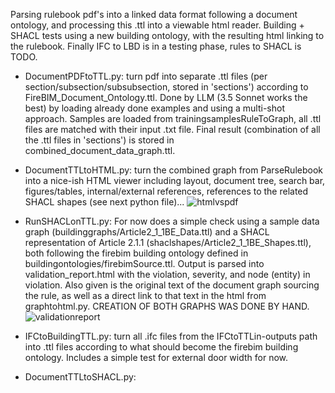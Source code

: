 Parsing rulebook pdf's into a linked data format following a document ontology, and processing this .ttl into a viewable html reader. Building + SHACL tests using a new building ontology, with the resulting html linking to the rulebook. Finally IFC to LBD is in a testing phase, rules to SHACL is TODO.

- DocumentPDFtoTTL.py: turn pdf into separate .ttl files (per section/subsection/subsubsection, stored in 'sections') according to FireBIM_Document_Ontology.ttl.
Done by LLM (3.5 Sonnet works the best) by loading already done examples and using a multi-shot approach. Samples are loaded from trainingsamplesRuleToGraph, all .ttl files are matched with their input .txt file.
Final result (combination of all the .ttl files in 'sections') is stored in combined_document_data_graph.ttl.

- DocumentTTLtoHTML.py: turn the combined graph from ParseRulebook into a nice-ish HTML viewer including layout, document tree, search bar, figures/tables, internal/external references, references to the related SHACL shapes (see next python file)...
![htmlvspdf](https://github.com/user-attachments/assets/212d6412-e557-4001-9aab-dd8703513739)

- RunSHACLonTTL.py: For now does a simple check using a sample data graph (buildinggraphs/Article2_1_1BE_Data.ttl) and a SHACL representation of Article 2.1.1 (shaclshapes/Article2_1_1BE_Shapes.ttl), both following the firebim building ontology defined in buildingontologies/firebimSource.ttl.
Output is parsed into validation_report.html with the violation, severity, and node (entity) in violation. Also given is the original text of the document graph sourcing the rule, as well as a direct link to that text in the html from graphtohtml.py. CREATION OF BOTH GRAPHS WAS DONE BY HAND.
![validationreport](https://github.com/user-attachments/assets/e8dd0691-8196-417e-b005-7f8407703872)

- IFCtoBuildingTTL.py: turn all .ifc files from the IFCtoTTLin-outputs path into .ttl files according to what should become the firebim building ontology. Includes a simple test for external door width for now.

- DocumentTTLtoSHACL.py: 